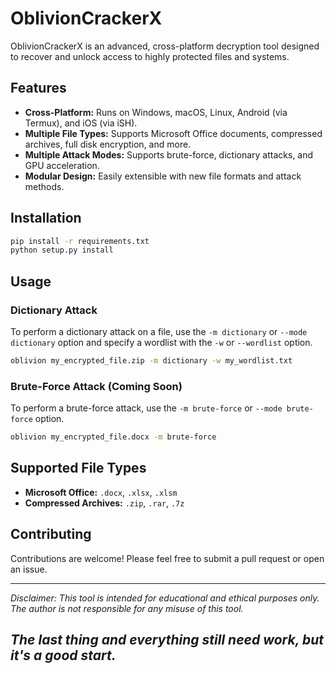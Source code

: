 # OblivionCrackerX

OblivionCrackerX is an advanced, cross-platform decryption tool designed to recover and unlock access to highly protected files and systems.

## Features

-   **Cross-Platform:** Runs on Windows, macOS, Linux, Android (via Termux), and iOS (via iSH).
-   **Multiple File Types:** Supports Microsoft Office documents, compressed archives, full disk encryption, and more.
-   **Multiple Attack Modes:** Supports brute-force, dictionary attacks, and GPU acceleration.
-   **Modular Design:** Easily extensible with new file formats and attack methods.

## Installation

```bash
pip install -r requirements.txt
python setup.py install
```

## Usage

### Dictionary Attack

To perform a dictionary attack on a file, use the `-m dictionary` or `--mode dictionary` option and specify a wordlist with the `-w` or `--wordlist` option.

```bash
oblivion my_encrypted_file.zip -m dictionary -w my_wordlist.txt
```

### Brute-Force Attack (Coming Soon)

To perform a brute-force attack, use the `-m brute-force` or `--mode brute-force` option.

```bash
oblivion my_encrypted_file.docx -m brute-force
```

## Supported File Types

-   **Microsoft Office:** `.docx`, `.xlsx`, `.xlsm`
-   **Compressed Archives:** `.zip`, `.rar`, `.7z`

## Contributing

Contributions are welcome! Please feel free to submit a pull request or open an issue.

---

*Disclaimer: This tool is intended for educational and ethical purposes only. The author is not responsible for any misuse of this tool.*

## *The last thing and everything still need work, but it's a good start.*

